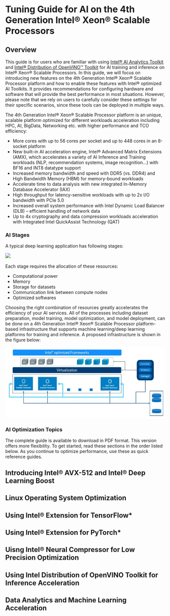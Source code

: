 # Tuning Guide for AI on the 4th Generation Intel® Xeon® Scalable Processors

## Overview

This guide is for users who are familiar with using [Intel® AI Analytics Toolkit](https://www.intel.com/content/www/us/en/developer/tools/oneapi/ai-analytics-toolkit.html) and [Intel® Distribution of OpenVINO™ Toolkit](https://www.intel.com/content/www/us/en/developer/tools/openvino-toolkit/overview.html) for AI training and inference on Intel® Xeon® Scalable Processors. In this guide, we will focus on introducing new features on the 4th Generation Intel® Xeon® Scalable Processor platform and how to enable these features with Intel® optimized AI Toolkits. It provides recommendations for configuring hardware and software that will provide the best performance in most situations. However, please note that we rely on users to carefully consider these settings for their specific scenarios, since these tools can be deployed in multiple ways.

The 4th Generation Intel&reg; Xeon&reg; Scalable Processor platform is an unique, scalable platform optimized for different workloads acceleration including HPC, AI, BigData, Networking etc. with higher performance and TCO efficiency: 

- More cores with up to 56 cores per socket and up to 448 cores in an 8-socket platform
- New built-in AI acceleration engine, Intel® Advanced Matrix Extensions (AMX), which accelerates a variety of AI Inference and Training workloads (NLP, recommendation systems, image recognition…) with BF16 and INT8 datatype support
- Increased memory bandwidth and speed with DDR5 (vs. DDR4) and High Bandwidth Memory (HBM) for memory-bound workloads 
- Accelerate time to data analysis with new integrated In-Memory Database Accelerator (IAX)
- High throughput for latency-sensitive workloads with up to 2x I/O bandwidth with PCIe 5.0
- Increased overall system performance with Intel Dynamic Load Balancer (DLB) – efficient handling of network data
- Up to 4x cryptography and data compression workloads acceleration with Integrated Intel QuickAssist Technology (QAT) 

### AI Stages

A typical deep learning application has following stages:

![](images/dl-stages-2.png)

Each stage requires the allocation of these resources:  

- Computational power
- Memory
- Storage for datasets
- Communication link between compute nodes
- Optimized softwares

Choosing the right combination of resources greatly accelerates the efficiency of your AI services.  All of the processes including dataset preparation, model training, model optimization, and model deployment, can be done on a 4th Generation Intel&reg; Xeon&reg; Scalable Processor platform-based infrastructure that supports machine learning/deep learning platforms for training and inference. A proposed infrastructure is shown in the figure below:

![](images/dl-infrastructure.jpg)

### AI Optimization Topics

The complete guide is available to download in PDF format.  This version offers more flexibility.  To get started, read these sections in the order listed below.  As you continue to optimize performance, use these as quick reference guides.

## Introducing Intel® AVX-512 and Intel® Deep Learning Boost

## Linux Operating System Optimization

## Using Intel® Extension for TensorFlow*

## Using Intel® Extension for PyTorch*

## Uisng Intel® Neural Compressor for Low Precision Optimization

## Using Intel Distribution of OpenVINO Toolkit for Inference Acceleration

## Data Analytics and Machine Learning Acceleration

